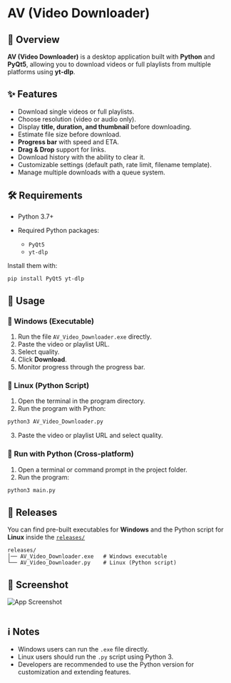# AV (Video Downloader)

## 📌 Overview

**AV (Video Downloader)** is a desktop application built with **Python** and **PyQt5**, allowing you to download videos or full playlists from multiple platforms using **yt-dlp**.

## ✨ Features

* Download single videos or full playlists.
* Choose resolution (video or audio only).
* Display **title, duration, and thumbnail** before downloading.
* Estimate file size before download.
* **Progress bar** with speed and ETA.
* **Drag & Drop** support for links.
* Download history with the ability to clear it.
* Customizable settings (default path, rate limit, filename template).
* Manage multiple downloads with a queue system.

## 🛠️ Requirements

* Python 3.7+
* Required Python packages:

  * `PyQt5`
  * `yt-dlp`

Install them with:

```bash
pip install PyQt5 yt-dlp
```

## 🚀 Usage

### 🔹 Windows (Executable)

1. Run the file `AV_Video_Downloader.exe` directly.
2. Paste the video or playlist URL.
3. Select quality.
4. Click **Download**.
5. Monitor progress through the progress bar.

### 🔹 Linux (Python Script)

1. Open the terminal in the program directory.
2. Run the program with Python:

```bash
python3 AV_Video_Downloader.py
```

3. Paste the video or playlist URL and select quality.

### 🔹 Run with Python (Cross-platform)

1. Open a terminal or command prompt in the project folder.
2. Run the program:

```bash
python3 main.py
```

## 📂 Releases

You can find pre-built executables for **Windows** and the Python script for **Linux** inside the [`releases/`](./releases) 

```
releases/
│── AV_Video_Downloader.exe   # Windows executable
└── AV_Video_Downloader.py    # Linux (Python script)
```


## 📸 Screenshot
![App Screenshot](https://github.com/user-attachments/assets/9b8c101a-166f-4a00-980c-96d04e87c55c)
```markdown
```

## ℹ️ Notes

* Windows users can run the `.exe` file directly.
* Linux users should run the `.py` script using Python 3.
* Developers are recommended to use the Python version for customization and extending features.
